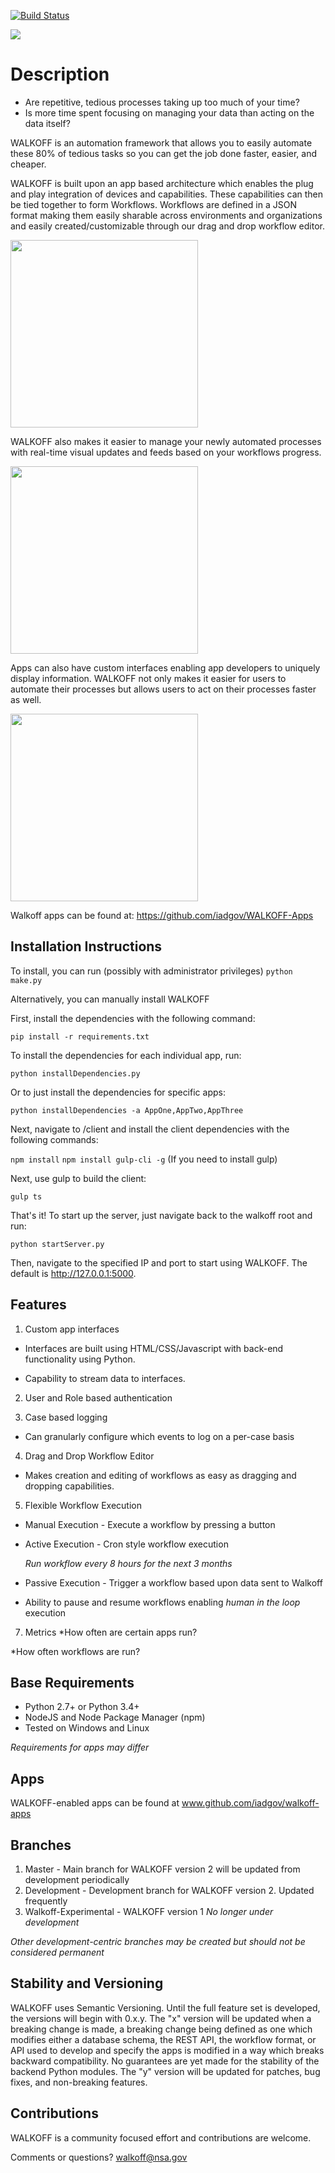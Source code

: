 [![Build Status](https://travis-ci.org/iadgov/WALKOFF.svg?branch=master)](https://travis-ci.org/iadgov/WALKOFF)

<img src="https://iadgov.github.io/WALKOFF/files/images/flyingLogoWithTextSmall.png">

# Description
* Are repetitive, tedious processes taking up too much of your time?  
* Is more time spent focusing on managing your data than acting on the data itself?  

WALKOFF is an automation framework that allows you to easily automate these 80%
of tedious tasks so you can get the job done faster, easier, and cheaper.

WALKOFF is built upon an app based architecture which enables the plug and play
integration of devices and capabilities.  These capabilities can then be tied
together to form Workflows.  Workflows are defined in a JSON format making them
easily sharable across environments and organizations and easily
created/customizable through our drag and drop workflow editor.

<img src="https://raw.githubusercontent.com/iadgov/WALKOFF/gh-pages/files/images/demoGIFs/DragDropGIF.gif" height=300>

WALKOFF also makes it easier to manage your newly automated processes with
real-time visual updates and feeds based on your workflows progress.

<img src="https://raw.githubusercontent.com/iadgov/WALKOFF/gh-pages/files/images/demoGIFs/realTimeUpdates.gif" height=300>

Apps can also have custom interfaces enabling app developers to uniquely
display information.  WALKOFF not only makes it easier for users to automate
their processes but allows users to act on their processes faster as well.

<img src="https://raw.githubusercontent.com/iadgov/WALKOFF/gh-pages/files/images/demoGIFs/customAnalytics.gif" height=300>

Walkoff apps can be found at: https://github.com/iadgov/WALKOFF-Apps

## Installation Instructions

To install, you can run (possibly with administrator privileges)
   `python make.py`

Alternatively, you can manually install WALKOFF

First, install the dependencies with the following command:

   `pip install -r requirements.txt`
   
To install the dependencies for each individual app, run:

   `python installDependencies.py`
   
Or to just install the dependencies for specific apps:

   `python installDependencies -a AppOne,AppTwo,AppThree`

Next, navigate to /client and install the client dependencies with the
following commands:

   `npm install`
   `npm install gulp-cli -g` (If you need to install gulp)

Next, use gulp to build the client:

   `gulp ts`

That's it! To start up the server, just navigate back to the walkoff root and
run:

   `python startServer.py` 
   
Then, navigate to the specified IP and port to start using WALKOFF. The default
is http://127.0.0.1:5000.

## Features

1. Custom app interfaces
  *  Interfaces are built using HTML/CSS/Javascript with back-end
     functionality using Python.

  *  Capability to stream data to interfaces.

2. User and Role based authentication
  
3. Case based logging 
  * Can granularly configure which events to log on a per-case basis

4. Drag and Drop Workflow Editor
  * Makes creation and editing of workflows as easy as dragging and dropping
    capabilities.
    
5. Flexible Workflow Execution
  * Manual Execution - Execute a workflow by pressing a button
  * Active Execution - Cron style workflow execution
    
    *Run workflow every 8 hours for the next 3 months*
    
  * Passive Execution - Trigger a workflow based upon data sent to Walkoff
    
  * Ability to pause and resume workflows enabling *human in the loop*
    execution

7. Metrics
  *How often are certain apps run?
    
  *How often workflows are run?
    
## Base Requirements

* Python 2.7+ or Python 3.4+
* NodeJS and Node Package Manager (npm)
* Tested on Windows and Linux

*Requirements for apps may differ* 

## Apps

WALKOFF-enabled apps can be found at www.github.com/iadgov/walkoff-apps

## Branches

1. Master - Main branch for WALKOFF version 2 will be updated from development
   periodically
2. Development - Development branch for WALKOFF version 2.  Updated frequently
3. Walkoff-Experimental - WALKOFF version 1  *No longer under development*

*Other development-centric branches may be created but should not be considered permanent* 

## Stability and Versioning

WALKOFF uses Semantic Versioning. Until the full feature set is developed, the
versions will begin with 0.x.y. The "x" version will be updated when a breaking
change is made, a breaking change being defined as one which modifies either a
database schema, the REST API, the workflow format, or API used to develop and
specify the apps is modified in a way which breaks backward compatibility. No
guarantees are yet made for the stability of the backend Python modules. The
"y" version will be updated for patches, bug fixes, and non-breaking features.

## Contributions

WALKOFF is a community focused effort and contributions are welcome.  

Comments or questions?  walkoff@nsa.gov 
